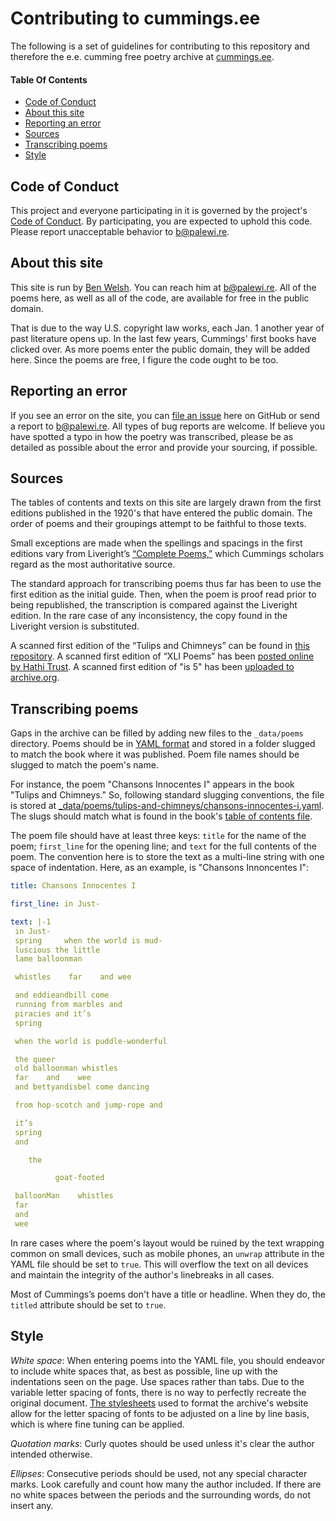 # Contributing to cummings.ee

The following is a set of guidelines for contributing to this repository and therefore the e.e. cumming free poetry archive at [cummings.ee](https://cummings.ee/).

#### Table Of Contents

- [Code of Conduct](#code-of-conduct)
- [About this site](#about-this-site)
- [Reporting an error](#reporting-an-error)
- [Sources](#sources)
- [Transcribing poems](#reporting-an-error)
- [Style](#style)

## Code of Conduct

This project and everyone participating in it is governed by the project's [Code of Conduct](CODE_OF_CONDUCT.md). By participating, you are expected to uphold this code. Please report unacceptable behavior to [b@palewi.re](mailto:b@palewi.re).

## About this site

This site is run by [Ben Welsh](https://palewi.re/who-is-ben-welsh/). You can reach him at [b@palewi.re](mailto:b@palewi.re). All of the poems here, as well as all of the code, are available for free in the public domain.

That is due to the way U.S. copyright law works, each Jan. 1 another year of past literature opens up. In the last few years, Cummings' first books have clicked over. As more poems enter the public domain, they will be added here. Since the poems are free, I figure the code ought to be too.

## Reporting an error

If you see an error on the site, you can [file an issue](https://github.com/ee-cummings-archive/cummings.ee/issues) here on GitHub or send a report to [b@palewi.re](mailto:b@palewi.re). All types of bug reports are welcome. If believe you have spotted a typo in how the poetry was transcribed, please be as detailed as possible about the error and provide your sourcing, if possible.

## Sources

The tables of contents and texts on this site are largely drawn from the first editions published in the 1920's that have entered the public domain. The order of poems and their groupings attempt to be faithful to those texts.

Small exceptions are made when the spellings and spacings in the first editions vary from Liveright’s [“Complete Poems,”](https://wwnorton.com/books/9781631490415/) which Cummings scholars regard as the most authoritative source.

The standard approach for transcribing poems thus far has been to use the first edition as the initial guide. Then, when the poem is proof read prior to being republished, the transcription is compared against the Liveright edition. In the rare case of any inconsistency, the copy found in the Liveright version is substituted.

A scanned first edition of the “Tulips and Chimneys” can be found in [this repository](https://github.com/ee-cummings-archive/cummings.ee/tree/master/_workspace/tulips-and-chimneys). A scanned first edition of “XLI Poems” has been [posted online by Hathi Trust](https://catalog.hathitrust.org/Record/001028344). A scanned first edition of "is 5" has been [uploaded to archive.org](https://archive.org/details/is-5-ee-cummings/).

## Transcribing poems

Gaps in the archive can be filled by adding new files to the `_data/poems` directory. Poems should be in [YAML format](https://en.wikipedia.org/wiki/YAML) and stored in a folder slugged to match the book where it was published. Poem file names should be slugged to match the poem's name.

For instance, the poem "Chansons Innocentes I" appears in the book "Tulips and Chimneys." So, following standard slugging conventions, the file is stored at [\_data/poems/tulips-and-chimneys/chansons-innocentes-i.yaml](https://github.com/ee-cummings-archive/cummings.ee/blob/master/_data/poems/tulips-and-chimneys/chansons-innocentes-i.yaml). The slugs should match what is found in the book's [table of contents file](https://github.com/ee-cummings-archive/cummings.ee/blob/master/_data/toc/tulips-and-chimneys.json).

The poem file should have at least three keys: `title` for the name of the poem; `first_line` for the opening line; and `text` for the full contents of the poem. The convention here is to store the text as a multi-line string with one space of indentation. Here, as an example, is "Chansons Innoncentes I":

```yaml
title: Chansons Innocentes I

first_line: in Just-

text: |-1
 in Just-
 spring     when the world is mud-
 luscious the little
 lame balloonman

 whistles    far    and wee

 and eddieandbill come
 running from marbles and
 piracies and it’s
 spring

 when the world is puddle-wonderful

 the queer
 old balloonman whistles
 far    and    wee
 and bettyandisbel come dancing

 from hop-scotch and jump-rope and

 it’s
 spring
 and

    the

          goat-footed

 balloonMan    whistles
 far
 and
 wee
```

In rare cases where the poem's layout would be ruined by the text wrapping common on small devices, such as mobile phones, an `unwrap` attribute in the YAML file should be set to `true`. This will overflow the text on all devices and maintain the integrity of the author's linebreaks in all cases.

Most of Cummings’s poems don't have a title or headline. When they do, the `titled` attribute should be set to `true`.

## Style

*White space*: When entering poems into the YAML file, you should endeavor to include white spaces that, as best as possible, line up with the indentations seen on the page. Use spaces rather than tabs. Due to the variable letter spacing of fonts, there is no way to perfectly recreate the original document. [The stylesheets](https://github.com/ee-cummings-archive/cummings.ee/blob/master/styles/components/_poem.scss#L48) used to format the archive's website allow for the letter spacing of fonts to be adjusted on a line by line basis, which is where fine tuning can be applied.

*Quotation marks*: Curly quotes should be used unless it's clear the author intended otherwise. 

*Ellipses*: Consecutive periods should be used, not any special character marks. Look carefully and count how many the author included. If there are no white spaces between the periods and the surrounding words, do not insert any.

